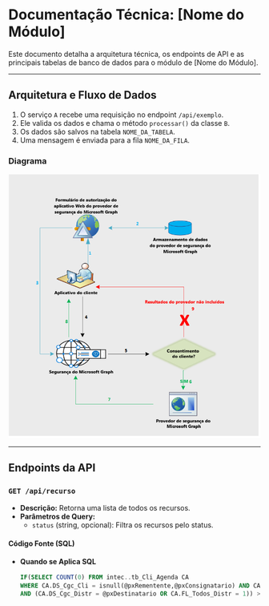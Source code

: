 # Documentação Técnica: [Nome do Módulo]

Este documento detalha a arquitetura técnica, os endpoints de API e as principais tabelas de banco de dados para o módulo de [Nome do Módulo].

---

## Arquitetura e Fluxo de Dados
1.  O serviço `A` recebe uma requisição no endpoint `/api/exemplo`.
2.  Ele valida os dados e chama o método `processar()` da classe `B`.
3.  Os dados são salvos na tabela `NOME_DA_TABELA`.
4.  Uma mensagem é enviada para a fila `NOME_DA_FILA`.

### Diagrama
![Diagrama](/data/img/template/img1.png)

---

## Endpoints da API

### `GET /api/recurso`
* **Descrição:** Retorna uma lista de todos os recursos.
* **Parâmetros de Query:**
  * `status` (string, opcional): Filtra os recursos pelo status.

#### Código Fonte (SQL)

* **Quando se Aplica SQL**
    ```sql
    IF(SELECT COUNT(0) FROM intec..tb_Cli_Agenda CA
    WHERE CA.DS_Cgc_Cli = isnull(@pxRementente,@pxConsignatario) AND CA.FL_CobraTarifa_Cli = 0
    AND (CA.DS_Cgc_Distr = @pxDestinatario OR CA.FL_Todos_Distr = 1)) > 0
    ```